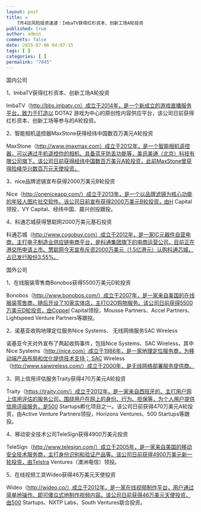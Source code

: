 ```yaml
---
layout: post
title: >
    7月4日风险投资速递：ImbaTV获得红杉资本、创新工场A轮投资
published: true
author: admin
comments: false
date: 2015-07-06 04:07:15
tags: [ ]
categories: [ ]
permalink: "7845"
---
```



国内公司 

1、ImbaTV获得红杉资本、创新工场A轮投资

ImbaTV（http://bbs.imbatv.cn）成立于2014年，是一个新成立的游戏直播服务平台，致力于打造以 DOTA2 游戏为中心的原创性内容供应平台，该公司日前获得红杉资本、创新工场等参与的A轮投资。

2、智能相机遥控器MaxStone获得经纬中国数百万美元A轮投资

MaxStone（http://www.imaxmax.com）成立于2012年，是一个智能相机遥控器，可以通过手机遥控你的相机、具备蓝牙防丢功能等，美讯美通（北京）科技有限公司旗下。该公司日前获得经纬中国数百万美元A轮投资，此前MaxStone曾获得险峰华兴数百万元天使投资。

3、nice品牌滤镜宣布获得2000万美元B轮投资

Nice（http://oneniceapp.com/）成立于2013年，是一个以品牌滤镜为核心功能的年轻人图片社交软件。该公司日前宣布获得2000万美元B轮投资，由H Capital领投，VY Capital、经纬中国、晨兴创投跟投。

4、科通芯城获得慧聪网2000万美元基石投资

科通芯城（http://www.cogobuy.com）成立于2012年，是一家IC元器件自营电商，主打电子制造业供应链电商平台，是科通集团旗下的电商运营公司，目前正在港交所申请上市。慧聪网今天宣布斥资2000万美元（1.5亿港元）认购科通芯城，占已发行股份3.55%。

国外公司

1、在线服装零售商Bonobos获得5500万美元D轮投资

Bonobos（http://www.bonobos.com/）成立于2007年，是一家来自美国的在线服装零售商，随后开设了10家实体店，主打O2O购物服务。该公司日前获得5500万美元D轮投资，由Coppel Capital领投，Mousse Partners、Accel Partners、Lightspeed Venture Partners等跟投。

2、诺基亚收购地理定位服务Nice Systems、 无线网络服务SAC Wireless

诺基亚今天对外宣布了两起收购事件，包括Nice Systems、SAC Wireless，其中Nice Systems（http://nice.com）成立于1986年，是一家地理定位服务商，为移动端产品布局和优化提供技术支持； SAC Wireless（http://www.saiwireless.com/）成立于2000年，是无线网络部署服务提供商。

3、网上信用评估服务Traity获得470万美元A轮投资

Traity（https://traity.com/）成立于2012年，是一家来自西班牙的、主打用户网上信用评估的服务公司，围绕用户在网上的身份、行为、担保等，为个人用户提供信用评级服务，是500 Startups孵化项目之一。该公司日前获得470万美元A轮投资，由Active Venture Partners领投，Horizons Ventures、500 Startups等跟投。

4、移动安全技术公司TeleSign获得4900万美元投资

TeleSign（http://www.telesign.com/）成立于2005年，是一家来自美国的移动安全技术服务商，主打身份识别和验证产品等。该公司日前获得4900万美元新一轮投资，由Telstra Ventures（澳洲电信）领投。

5、在线视频工具Wideo获得46万美元天使投资

Wideo（http://wideo.co/）成立于2012年，是一家在线视频制作平台，用户通过简单地操作、即可傻瓜式地制作视频内容。该公司日前获得46万美元天使投资，由500 Startups、NXTP Labs、South Ventures联合投资。